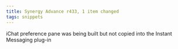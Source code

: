 ```yaml
---
title: Synergy Advance r433, 1 item changed
tags: snippets
---
```


iChat preference pane was being built but not copied into the Instant Messaging plug-in
